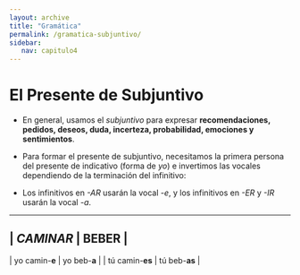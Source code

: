 ```yaml
---
layout: archive
title: "Gramática"
permalink: /gramatica-subjuntivo/
sidebar:
   nav: capitulo4
---
```


# El Presente de Subjuntivo

- En general, usamos el _subjuntivo_ para expresar **recomendaciones, pedidos, deseos, duda, incerteza, probabilidad, emociones y sentimientos**.

- Para formar el presente de subjuntivo, necesitamos la primera persona del presente de indicativo (forma de _yo_) e invertimos las vocales dependiendo de la terminación del infinitivo:

- Los infinitivos en _-AR_ usarán la vocal _-e_, y los infinitivos en _-ER_ y _-IR_ usarán la vocal _-a_.

---
| _CAMINAR_ | BEBER |
---
| yo camin-**e** | yo beb-**a** |
| tú camin-**es** | tú beb-**as** |
